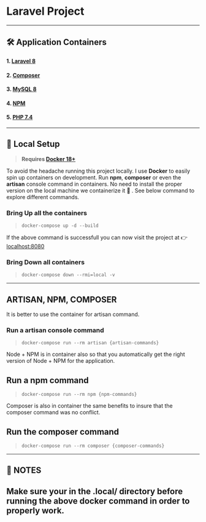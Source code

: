 # Laravel Project

---
## 🛠️ Application Containers

#### 1. [**Laravel 8**](https://laravel.com/)
#### 2. [**Composer**](https://getcomposer.org/)
#### 3. [**MySQL 8**](https://www.mysql.com/)
#### 4. [**NPM**](https://www.npmjs.com/)
#### 5. [**PHP 7.4**](https://www.php.net/releases/7_4_0.php)

---

## 🚀 Local Setup

> **Requires [Docker 18+](https://docs.docker.com/release-notes/)**

To avoid the headache running this project locally. I use **Docker** to easily spin up containers on development. Run **npm**, **composer** or even the **artisan** console command in containers. No need to install the proper version on the local machine we containerize it 🙂 . See below command to explore different commands.

### Bring Up all the containers
> `docker-compose up -d --build`

If the above command is successfull you can now visit the project at 👉 &nbsp; [localhost:8080](http://localhost:8080/)

### Bring Down all containers
> `docker-compose down --rmi=local -v`

---

## ARTISAN, NPM, COMPOSER

It is better to use the container for artisan command.
### Run a **artisan** console command
> `docker-compose run --rm artisan {artisan-commands}`

Node + NPM is in container also so that you automatically get the right version of Node + NPM for the application.
## Run a **npm** command
> `docker-compose run --rm npm {npm-commands}`

Composer is also in container the same benefits to insure that the composer command was no conflict.
## Run the **composer** command
> `docker-compose run --rm composer {composer-commands}`

---

## 📝 NOTES
## Make sure your in the .local/ directory before running the above docker command in order to properly work.
